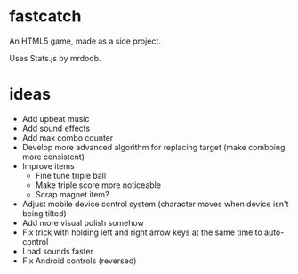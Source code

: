 fastcatch
=========

An HTML5 game, made as a side project.

Uses Stats.js by mrdoob.

ideas
=====

* Add upbeat music
* Add sound effects
* Add max combo counter
* Develop more advanced algorithm for replacing target (make comboing more consistent)
* Improve items
  * Fine tune triple ball
  * Make triple score more noticeable
  * Scrap magnet item?
* Adjust mobile device control system (character moves when device isn't being tilted)
* Add more visual polish somehow
* Fix trick with holding left and right arrow keys at the same time to auto-control
* Load sounds faster
* Fix Android controls (reversed)